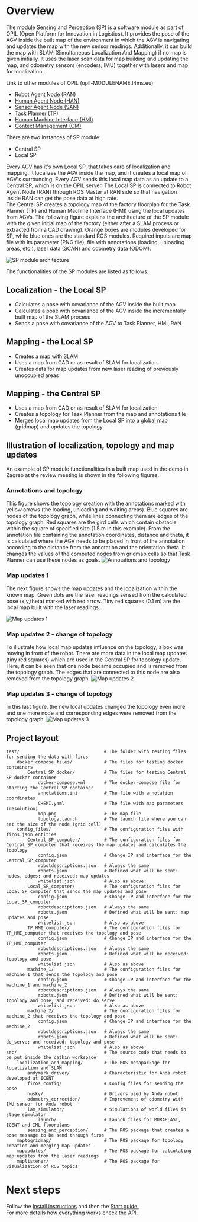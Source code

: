 # Overview

The module Sensing and Perception (SP) is a software module as part of OPIL (Open Platform for Innovation in Logistics). 
It provides the pose of the AGV inside the built map of the environment in which the AGV is navigating and updates the map with the new sensor readings.
Additionally, it can build the map with SLAM (Simultaneous Localization And Mapping) if no map is given initially. It uses the laser scan data for map building and updating the map, and odometry sensors (encoders, IMU) together with lasers and map for localization.

Link to other modules of OPIL (opil-MODULENAME.l4ms.eu):

* [Robot Agent Node (RAN)](http://opil-ran.l4ms.eu)
* [Human Agent Node (HAN)](http://opil-han.l4ms.eu)
* [Sensor Agent Node (SAN)](http://opil-san.l4ms.eu) 
* [Task Planner (TP)](http://opil-tp.l4ms.eu)
* [Human Machine Interface (HMI)](http://opil-hmi.l4ms.eu)
* [Context Management (CM)](http://opil-cm.l4ms.eu) 

There are two instances of SP module: 

* Central SP
* Local SP

Every AGV has it's own Local SP, that takes care of localization and mapping. It localizes the AGV inside the map, and it creates a local map of AGV's surrounding.
Every AGV sends this local map data as an update to a Central SP, which is on the OPIL server. The Local SP is connected to Robot Agent Node (RAN) through ROS Master at RAN side so that navigation inside RAN can get the pose data at high rate.  
The Central SP creates a topology map of the factory floorplan for the Task Planner (TP) and Human Machine Interface (HMI) using the local updates from AGVs.
The following figure explains the architecture of the SP module with the given initial map of the factory (either after a SLAM process or extracted from a CAD drawing). Orange boxes are modules developed for SP, while blue ones are the standard ROS modules. Required inputs are map file with its parameter (PNG file), file with annotations (loading, unloading areas, etc.), laser data (SCAN) and odometry data (ODOM).

![SP module architecture](./img/sp.png)

The functionalities of the SP modules are listed as follows:

## Localization - the Local SP

* Calculates a pose with covariance of the AGV inside the built map
* Calculates a pose with covariance of the AGV inside the incrementally built map of the SLAM process
* Sends a pose with covariance of the AGV to Task Planner, HMI, RAN

## Mapping - the Local SP

* Creates a map with SLAM
* Uses a map from CAD or as result of SLAM for localization
* Creates data for map updates from new laser reading of previously unoccupied areas

## Mapping - the Central SP

* Uses a map from CAD or as result of SLAM for localization
* Creates a topology for Task Planner from the map and annotations file
* Merges local map updates from the Local SP into a global map (gridmap) and updates the topology

## <a name="topologyupdates">Illustration of localization, topology and map updates</a>

An example of SP module functionalities in a built map used in the demo in Zagreb at the review meeting is shown in the following figures. 


### Annotations and topology
This figure shows the topology creation with the annotations marked with yellow arrows (the loading, unloading and waiting areas).
Blue squares are nodes of the topology graph, while lines connecting them are edges of the topology graph. Red squares are the gird cells which contain obstacle within the square of specified size (1.5 m in this example).
From the annotation file containing the annotation coordinates, distance and theta, it is calculated where the AGV needs to be placed in front of the annotation according to the distance from the annotation and the orientation theta. It changes the values of the computed nodes from gridmap cells so that Task Planner can use these nodes as goals.
![Annotations and topology](./img/annotationswithannotations.png)

### <a name="mapupdates1">Map updates 1</a>
The next figure shows the map updates and the localization within the known map. Green dots are the laser readings sensed from the calculated pose (x,y,theta) marked with red arrow.
Tiny red squares (0.1 m) are the local map built with the laser readings. 

![Map updates 1](./img/mapupdates1.png)

### Map updates 2 - change of topology
To illustrate how local map updates influence on the topology, a box was moving in front of the robot. There are more data in the local map updates (tiny red squares) which are used in the Central SP for topology update. Here, it can be seen that one node became occupied and is removed from the topology graph. The edges that are connected to this node are also removed from the topology graph.
![Map updates 2](./img/mapupdates2.png)

### Map updates 3 - change of topology
In this last figure, the new local updates changed the topology even more and one more node and corresponding edges were removed from the topology graph.
![Map updates 3](./img/mapupdates3.png)

## Project layout

    test/                                # The folder with testing files for sending the data with firos
    	docker_compose_files/      		 # The files for testing docker containers
    		Central_SP_docker/           # The files for testing Central SP docker container
    			docker-compose.yml       # The docker-compose file for starting the Central SP container
    			annotations.ini          # The file with annotation coordinates
    			CHEMI.yaml          	 # The file with map parameters (resolution)
    			map.png                  # The map file
    			topology.launch          # The launch file where you can set the size of the node (grid cell)
    	config_files/                    # The configuration files with firos json entities
    		Central_SP_computer/		 # The configuration files for Central_SP_computer that receives the map updates and calculates the topology
    			config.json		         # Change IP and interface for the Central_SP_computer
    			robotdescriptions.json	 # Always the same
    			robots.json		         # Defined what will be sent: nodes, edges; and received: map updates
    			whitelist.json		     # Also as above
    		Local_SP_computer/			 # The configuration files for Local_SP_computer that sends the map updates and pose
    			config.json		         # Change IP and interface for the Local_SP_computer
    			robotdescriptions.json	 # Always the same
    			robots.json		         # Defined what will be sent: map updates and pose
    			whitelist.json		     # Also as above
    		TP_HMI_computer/			 # The configuration files for TP_HMI_computer that receives the topology and pose
    			config.json		         # Change IP and interface for the TP_HMI_computer
    			robotdescriptions.json	 # Always the same
    			robots.json		         # Defined what will be received: topology and pose
    			whitelist.json		     # Also as above
    		machine_1/                   # The configuration files for machine_1 that sends the topology and pose
    			config.json              # Change IP and interface for the machine_1 and machine_2
    			robotdescriptions.json   # Always the same
    			robots.json              # Defined what will be sent: topology and pose; and received: do_serve
    			whitelist.json		     # Also as above
    		machine_2/			         # The configuration files for machine_2 that receives the topology and pose
    			config.json		         # Change IP and interface for the machine_2
    			robotdescriptions.json	 # Always the same
    			robots.json		         # Defined what will be sent: do_serve; and received: topology and pose
    			whitelist.json		     # Also as above
    src/                                 # The source code that needs to be put inside the catkin workspace
        localization_and_mapping/        # The ROS metapackage for localization and SLAM
        	andymark_driver/		     # Characteristic for Anda robot developed at ICENT
        	firos_config/                # Config files for sending the pose
        	husky/                       # Drivers used by Anda robot
        	odometry_correction/         # Improvement of odometry with IMU sensor for Anda robot
        	lam_simulator/               # Simulations of world files in stage simulator
        		launch/                  # Launch files for MURAPLAST, ICENT and IML floorplans
        	sensing_and_perception/      # The ROS package that creates a pose message to be send through firos
        maptogridmap/                    # The ROS package for topology creation and merging map updates
        mapupdates/                      # The ROS package for calculating map updates from the laser readings
        maplistener/                     # The ROS package for visualization of ROS topics

# Next steps

Follow the [Install instructions](./install/install.md) and then the [Start guide.](./start.md)   
For more details how everything works check the [API.](./user/api.md)     
        
